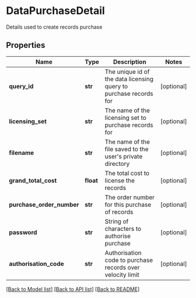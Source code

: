 # DataPurchaseDetail

Details used to create records purchase
## Properties
Name | Type | Description | Notes
------------ | ------------- | ------------- | -------------
**query_id** | **str** | The unique id of the data licensing query to purchase records for | [optional] 
**licensing_set** | **str** | The name of the licensing set to purchase records for | [optional] 
**filename** | **str** | The name of the file saved to the user&#39;s private directory | [optional] 
**grand_total_cost** | **float** | The total cost to license the records | [optional] 
**purchase_order_number** | **str** | The order number for this purchase of records | [optional] 
**password** | **str** | String of characters to authorise purchase | [optional] 
**authorisation_code** | **str** | Authorisation code to purchase records over velocity limit | [optional] 

[[Back to Model list]](../README.md#documentation-for-models) [[Back to API list]](../README.md#documentation-for-api-endpoints) [[Back to README]](../README.md)


